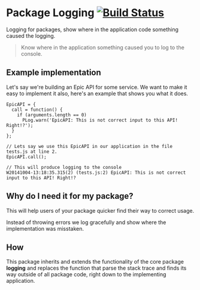 # Package Logging [![Build Status](https://travis-ci.org/timbrandin/meteor-package-logging.svg?branch=master)](https://travis-ci.org/timbrandin/meteor-package-logging)

Logging for packages, show where in the application code something caused the logging.

> Know where in the application something caused you to log to the console.

## Example implementation

Let's say we're building an Epic API for some service.
We want to make it easy to implement it also, here's an example that shows you what it does.

```
EpicAPI = {
  call = function() {
    if (arguments.length == 0)
      PLog.warn('EpicAPI: This is not correct input to this API! Right!?');
  }
};

// Lets say we use this EpicAPI in our application in the file tests.js at line 2.
EpicAPI.call();

// This will produce logging to the console
W20141004-13:18:35.315(2) (tests.js:2) EpicAPI: This is not correct input to this API! Right!?

```

## Why do I need it for my package?

This will help users of your package quicker find their way to correct usage.

Instead of throwing errors we log gracefully and show where the implementation was misstaken.

## How

This package inherits and extends the functionality of the core package **logging**
and replaces the function that parse the stack trace and finds its way outside
of all package code, right down to the implementing application.
